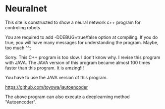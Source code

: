 # Neuralnet
This site is constructed to show a neural network c++ program for controling robots.

You are required to add -DDEBUG=true/false option at compiling. If you do true, you will have many messages for understanding the program. Maybe, too much ^^;

Sorry. This C++ program is too slow. I don't know why. I revise this program with JAVA. The JAVA version of this program became almost 100 times faster than this program. It is amzing!!!

You have to use the JAVA version of this program.

https://github.com/toyowa/jautoencoder

The above program can also execute a deeplearning method "Autoencoder". 
